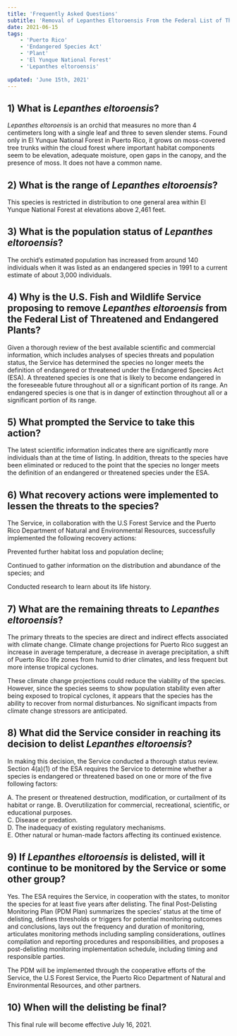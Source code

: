 ```yaml
---
title: 'Frequently Asked Questions'
subtitle: 'Removal of Lepanthes Eltoroensis From the Federal List of Threatened and Endangered Plants'
date: 2021-06-15
tags:
    - 'Puerto Rico'
    - 'Endangered Species Act'
    - 'Plant'
    - 'El Yunque National Forest'
    - 'Lepanthes eltoroensis'
    
updated: 'June 15th, 2021'
---
```


## 1)  What is _Lepanthes eltoroensis_? 

_Lepanthes eltoroensis_ is an orchid that measures no more than 4 centimeters long with a single leaf and three to seven slender stems. Found only in El Yunque National Forest in Puerto Rico, it grows on moss-covered tree trunks within the cloud forest where important habitat components seem to be elevation, adequate moisture, open gaps in the canopy, and the presence of moss. It does not have a common name.


## 2)  What is the range of _Lepanthes eltoroensis_? 

This species is restricted in distribution to one general area within El Yunque National Forest at elevations above 2,461 feet. 

## 3)  What is the population status of _Lepanthes eltoroensis_? 

The orchid’s estimated population has increased from around 140 individuals when it was listed as an endangered species in 1991 to a current estimate of about 3,000 individuals. 

## 4)  Why is the U.S. Fish and Wildlife Service proposing to remove _Lepanthes eltoroensis_ from the Federal List of Threatened and Endangered Plants? 

Given a thorough review of the best available scientific and commercial information, which includes analyses of species threats and population status, the Service has determined the species no longer meets the definition of endangered or threatened under the Endangered Species Act (ESA). A threatened species is one that is likely to become endangered in the foreseeable future throughout all or a significant portion of its range. An endangered species is one that is in danger of extinction throughout all or a significant portion of its range. 

## 5)  What prompted the Service to take this action? 

The latest scientific information indicates there are significantly more individuals than at the time of listing. In addition, threats to the species have been eliminated or reduced to the point that the species no longer meets the definition of an endangered or threatened species under the ESA. 

## 6)  What recovery actions were implemented to lessen the threats to the species? 

The Service, in collaboration with the U.S Forest Service and the Puerto Rico Department of Natural and Environmental Resources, successfully implemented the following recovery actions: 

Prevented further habitat loss and population decline;  

Continued to gather information on the distribution and abundance of the species; and  

Conducted research to learn about its life history. 

## 7)  What are the remaining threats to _Lepanthes eltoroensis_?

The primary threats to the species are direct and indirect effects associated with climate change.  Climate change projections for Puerto Rico suggest an increase in average temperature, a decrease in average precipitation, a shift of Puerto Rico life zones from humid to drier climates, and less frequent but more intense tropical cyclones. 

These climate change projections could reduce the viability of the species.  However, since the species seems to show population stability even after being exposed to tropical cyclones, it appears that the species has the ability to recover from normal disturbances.  No significant impacts from climate change stressors are anticipated. 

## 8)  What did the Service consider in reaching its decision to delist _Lepanthes eltoroensis_? 
In making this decision, the Service conducted a thorough status review. Section 4(a)(1) of the ESA requires the Service to determine whether a species is endangered or threatened based on one or more of the five following factors:  

A. The present or threatened destruction, modification, or curtailment of its habitat or range. 
B. Overutilization for commercial, recreational, scientific, or educational purposes.  
C. Disease or predation. 	 
D. The inadequacy of existing regulatory mechanisms.  
E. Other natural or human-made factors affecting its continued existence. 

## 9)  If _Lepanthes eltoroensis_ is delisted, will it continue to be monitored by the Service or some other group? 

Yes. The ESA requires the Service, in cooperation with the states, to monitor the species for at least five years after delisting. The final Post-Delisting Monitoring Plan (PDM Plan) summarizes the species’ status at the time of delisting, defines thresholds or triggers for potential monitoring outcomes and conclusions, lays out the frequency and duration of monitoring, articulates monitoring methods including sampling considerations, outlines compilation and reporting procedures and responsibilities, and proposes a post-delisting monitoring implementation schedule, including timing and responsible parties.

The PDM will be implemented through the cooperative efforts of the Service, the U.S Forest Service, the Puerto Rico Department of Natural and Environmental Resources, and other partners. 

## 10)  When will the delisting be final? 

This final rule will become effective July 16, 2021. 

